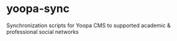 # yoopa-sync
Synchronization scripts for Yoopa CMS to supported academic &amp; professional social networks
